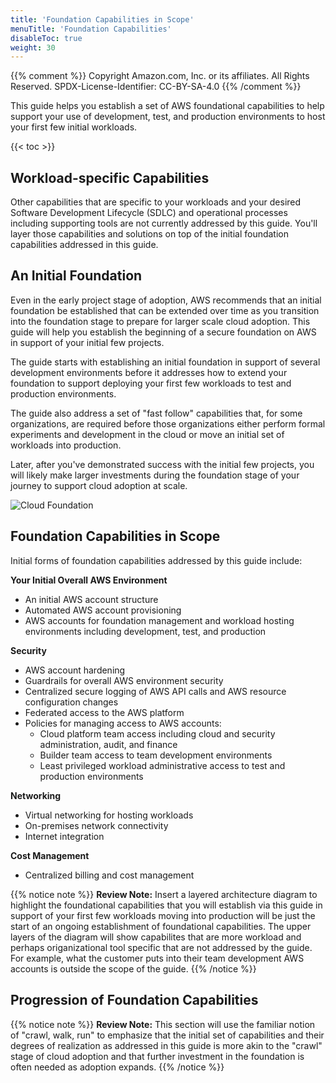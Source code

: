 ```yaml
---
title: 'Foundation Capabilities in Scope'
menuTitle: 'Foundation Capabilities'
disableToc: true
weight: 30
---
```


{{% comment %}}
Copyright Amazon.com, Inc. or its affiliates. All Rights Reserved.
SPDX-License-Identifier: CC-BY-SA-4.0
{{% /comment %}}

This guide helps you establish a set of AWS foundational capabilities to help support your use of development, test, and production environments to host your first few initial workloads.  

{{< toc >}}

## Workload-specific Capabilities

Other capabilities that are specific to your workloads and your desired Software Development Lifecycle (SDLC) and operational processes including supporting tools are not currently addressed by this guide. You'll layer those capabilities and solutions on top of the initial foundation capabilities addressed in this guide.

## An Initial Foundation

Even in the early project stage of adoption, AWS recommends that an initial foundation be established that can be extended over time as you transition into the foundation stage to prepare for larger scale cloud adoption. This guide will help you establish the beginning of a secure foundation on AWS in support of your initial few projects.

The guide starts with establishing an initial foundation in support of several development environments before it addresses how to extend your foundation to support deploying your first few workloads to test and production environments.  

The guide also address a set of "fast follow" capabilities that, for some organizations, are required before those organizations either perform formal experiments and development in the cloud or move an initial set of workloads into production.

Later, after you've demonstrated success with the initial few projects, you will likely make larger investments during the foundation stage of your journey to support cloud adoption at scale.

![Cloud Foundation](/images/00-intro/foundation.png)

## Foundation Capabilities in Scope

Initial forms of foundation capabilities addressed by this guide include:

**Your Initial Overall AWS Environment**
* An initial AWS account structure
* Automated AWS account provisioning
* AWS accounts for foundation management and workload hosting environments including development, test, and production

**Security**
* AWS account hardening
* Guardrails for overall AWS environment security
* Centralized secure logging of AWS API calls and AWS resource configuration changes
* Federated access to the AWS platform
* Policies for managing access to AWS accounts:
  * Cloud platform team access including cloud and security administration, audit, and finance
  * Builder team access to team development environments
  * Least privileged workload administrative access to test and production environments

**Networking**
* Virtual networking for hosting workloads
* On-premises network connectivity
* Internet integration

**Cost Management**
* Centralized billing and cost management

{{% notice note %}}
**Review Note:** Insert a layered architecture diagram to highlight the foundational capabilities that you will establish via this guide in support of your first few workloads moving into production will be just the start of an ongoing establishment of foundational capabilities.  The upper layers of the diagram will show capabilites that are more workload and perhaps origanizational tool specific that are not addressed by the guide.  For example, what the customer puts into their team development AWS accounts is outside the scope of the guide.
{{% /notice %}}

## Progression of Foundation Capabilities

{{% notice note %}}
**Review Note:** This section will use the familiar notion of "crawl, walk, run" to emphasize that the initial set of capabilities and their degrees of realization as addressed in this guide is more akin to the "crawl" stage of cloud adoption and that further investment in the foundation is often needed as adoption expands. 
{{% /notice %}}